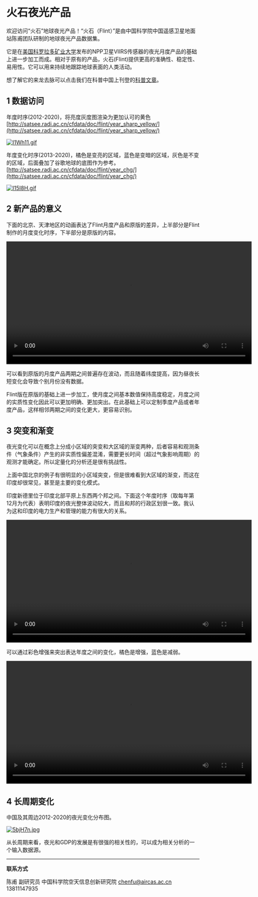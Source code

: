 # 火石夜光产品



欢迎访问“火石”地球夜光产品！“火石（Flint）”是由中国科学院中国遥感卫星地面站陈甫团队研制的地球夜光产品数据集。

它是在[美国科罗拉多矿业大学](https://eogdata.mines.edu/products/vnl/)发布的NPP卫星VIIRS传感器的夜光月度产品的基础上进一步加工而成。相对于原有的产品，火石(Flint)提供更高的准确性、稳定性、易用性。它可以用来持续地跟踪地球表面的人类活动。

想了解它的来龙去脉可以点击我们在科普中国上刊登的[科普文章](http://www.kepuchina.cn/wiki/yzts/201805/t20180518_629897.shtml)。

## 1 数据访问

年度时序(2012-2020)，将亮度灰度图渲染为更加认可的黄色
[http://satsee.radi.ac.cn/cfdata/doc/flint/year_sharp_yellow/](http://satsee.radi.ac.cn/cfdata/doc/flint/year_sharp_yellow/)

[![I1Wh11.gif](https://z3.ax1x.com/2021/11/07/I1Wh11.gif)](https://imgtu.com/i/I1Wh11)

年度变化时序(2013-2020)，橘色是变亮的区域，蓝色是变暗的区域，灰色是不变的区域，后面叠加了谷歌地球的底图作为参考。
[http://satsee.radi.ac.cn/cfdata/doc/flint/year_chg/](http://satsee.radi.ac.cn/cfdata/doc/flint/year_chg/)

[![I15I8H.gif](https://z3.ax1x.com/2021/11/07/I15I8H.gif)](https://imgtu.com/i/I15I8H)

## 2 新产品的意义

下面的北京、天津地区的动画表达了Flint月度产品和原版的差异，上半部分是Flint制作的月度变化时序，下半部分是原版的内容。

<center>
<video width="640" controls="controls" loop="loop" autoplay="autoplay">
  <source src="beijing.mp4" type="video/mp4" />
Your browser does not support the video tag.
</video>
</center>


可以看到原版的月度产品两期之间普遍存在波动，而且随着纬度提高，因为昼夜长短变化会导致个别月份没有数据。

Flint版在原版的基础上进一步加工，使月度之间基本数值保持高度稳定，月度之间的实质性变化因此可以更加明确、更加突出。在此基础上可以定制季度产品或者年度产品，这样相邻两期之间的变化更大，更容易识别。

## 3 突变和渐变

夜光变化可以在概念上分成小区域的突变和大区域的渐变两种，后者容易和观测条件（气象条件）产生的非实质性偏差混淆，需要更长时间（超过气象影响周期）的观测才能确定。所以定量化的分析还是很有挑战性。

上面中国北京的例子有很明显的小区域突变，但是很难看到大区域的渐变，而这在印度却很常见，甚至是主要的变化模式。

印度新德里位于印度北部平原上东西两个邦之间。下面这个年度时序（取每年第12月为代表）表明印度的夜光整体波动较大，而且和邦的行政区划很一致。我认为这和印度的电力生产和管理的能力有很大的关系。

<center>
<video width="640" controls="controls" loop="loop" autoplay="autoplay">
  <source src="newdelhi2.mp4" type="video/mp4" />
Your browser does not support the video tag.
</video>
</center>

可以通过彩色增强来突出表达年度之间的变化，橘色是增强，蓝色是减弱。

<center>
<video width="640" controls="controls" loop="loop" autoplay="autoplay">
  <source src="newdelhi.mp4" type="video/mp4" />
Your browser does not support the video tag.
</video>
</center>


## 4 长周期变化

中国及其周边2012-2020的夜光变化分布图。

[![5bjH7n.jpg](https://z3.ax1x.com/2021/10/28/5bjH7n.jpg)](https://imgtu.com/i/5bjH7n)

从长周期来看，夜光和GDP的发展是有很强的相关性的，可以成为相关分析的一个输入数据源。



---



**联系方式**

陈甫 副研究员
中国科学院空天信息创新研究院
chenfu@aircas.ac.cn
13811147935

